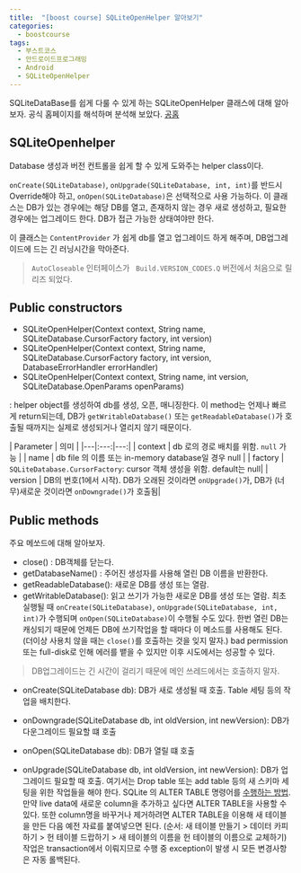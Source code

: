 ```yaml
---
title:  "[boost course] SQLiteOpenHelper 알아보기"
categories:
  - boostcourse
tags:
  - 부스트코스
  - 안드로이드프로그래밍
  - Android
  - SQLiteOpenHelper
---
```


SQLiteDataBase를 쉽게 다룰 수 있게 하는 SQLiteOpenHelper 클래스에 대해 알아보자. 공식 홈페이지를 해석하며 분석해 보았다. [공홈](https://developer.android.com/reference/android/database/sqlite/SQLiteOpenHelper#summary)

## SQLiteOpenhelper 

Database 생성과 버전 컨트롤을 쉽게 할 수 있게 도와주는 helper class이다. 

`onCreate(SQLiteDatabase)`, `onUpgrade(SQLiteDatabase, int, int)`를 반드시 Override해야 하고, `onOpen(SQLiteDatabase)`은 선택적으로 사용 가능하다. 이 클래스는 DB가 있는 경우에는 해당 DB를 열고, 존재하지 않는 경우 새로 생성하고, 필요한 경우에는 업그레이드 한다. DB가 접근 가능한 상태여야만 한다. 

이 클래스는 `ContentProvider` 가 쉽게 db를 열고 업그레이드 하게 해주며, DB업그레이드에 드는 긴 러닝시간을 막아준다. 

> ` AutoCloseable ` 인터페이스가 ` Build.VERSION_CODES.Q` 버전에서 처음으로 릴리즈 되었다. 


## Public constructors

* SQLiteOpenHelper(Context context, String name, SQLiteDatabase.CursorFactory factory, int version)
* SQLiteOpenHelper(Context context, String name, SQLiteDatabase.CursorFactory factory, int version, DatabaseErrorHandler errorHandler)
* SQLiteOpenHelper(Context context, String name, int version, SQLiteDatabase.OpenParams openParams)

: helper object를 생성하여 db를 생성, 오픈, 매니징한다. 
이 method는 언제나 빠르게 return되는데, DB가 `getWritableDatabase()` 또는 `getReadableDatabase()`가 호출될 때까지는 실제로 생성되거나 열리지 않기 때문이다. 

| Parameter | 의미 |
|---|:---:|---:|
| context | db 로의 경로 배치를 위함. `null` 가능 |
| name | db file 의 이름 또는 in-memory database일 경우 null |
| factory | `SQLiteDatabase.CursorFactory`: cursor 객체 생성을 위함. default는 null|
| version | DB의 번호(1에서 시작). DB가 오래된 것이라면 `onUpgrade()`가, DB가 (너무)새로운 것이라면 `onDowngrade()`가 호출됨|


## Public methods

주요 메쏘드에 대해 알아보자. 

* close() : DB객체를 닫는다. 
* getDatabaseName() : 주어진 생성자를 사용해 열린 DB 이름을 반환한다. 
* getReadableDatabase(): 새로운 DB를 생성 또는 열람.
* getWritableDatabase(): 읽고 쓰기가 가능한 새로운 DB를 생성 또는 열람. 최초 실행될 때 `onCreate(SQLiteDatabase)`, `onUpgrade(SQLiteDatabase, int, int)`가 수행되며 `onOpen(SQLiteDatabase)`이 수행될 수도 있다. 
한번 열린 DB는 캐싱되기 때문에 언제든 DB에 쓰기작업을 할 때마다 이 메소드를 사용해도 된다. (더이상 사용치 않을 때는 `close()`를 호출하는 것을 잊지 말자.) bad permission 또는 full-disk로 인해 에러를 뱉을 수 있지만 이후 시도에서는 성공할 수 있다. 

> DB업그레이드는 긴 시간이 걸리기 때문에 메인 쓰레드에서는 호출하지 말자.

* onCreate(SQLiteDatabase db): DB가 새로 생성될 때 호출. Table 세팅 등의 작업을 배치한다.


* onDowngrade(SQLiteDatabase db, int oldVersion, int newVersion): DB가 다운그레이드 필요할 떄 호출 

* onOpen(SQLiteDatabase db): DB가 열릴 떄 호출 
* onUpgrade(SQLiteDatabase db, int oldVersion, int newVersion): DB가 업그레이드 필요할 때 호출. 여기서는 Drop table 또는 add table 등의 새 스키마 세팅을 위한 작업들을 해야 한다. 
SQLite 의 ALTER TABLE 명령어를 [수행하는 방법](https://sqlite.org/lang_altertable.html). 만약 live data에 새로운 column을 추가하고 싶다면 ALTER TABLE을 사용할 수 있다. 또한 column명을 바꾸거나 제거하려면 ALTER TABLE을 이용해 새 테이블을 만든 다음 예전 자료를 붙여넣으면 된다. (순서: 새 테이블 만들기 > 데이터 카피하기 > 헌 테이블 드랍하기 > 새 테이블의 이름을 헌 테이블의 이름으로 교체하기)
작업은 transaction에서 이뤄지므로 수행 중 exception이 발생 시 모든 변경사항은 자동 롤백된다. 


